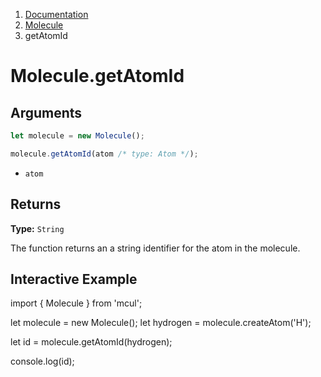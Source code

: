 <nav aria-label="breadcrumb">
  <ol class="breadcrumb">
    <li class="breadcrumb-item"><a href="/doc/">Documentation</a></li>
    <li class="breadcrumb-item"><a href="/doc/molecule/">Molecule</a></li>
    <li class="breadcrumb-item active" aria-current="page">getAtomId</li>
  </ol>
</nav>

# Molecule.getAtomId

## Arguments

```js
let molecule = new Molecule();

molecule.getAtomId(atom /* type: Atom */);
```

- `atom`

## Returns

**Type:** `String`

The function returns an a string identifier for the atom in the molecule.

## Interactive Example

<div data-example><p class="d-none my-5">import { Molecule } from 'mcul';

let molecule = new Molecule();
let hydrogen = molecule.createAtom('H');

let id = molecule.getAtomId(hydrogen);

console.log(id);</p></div>